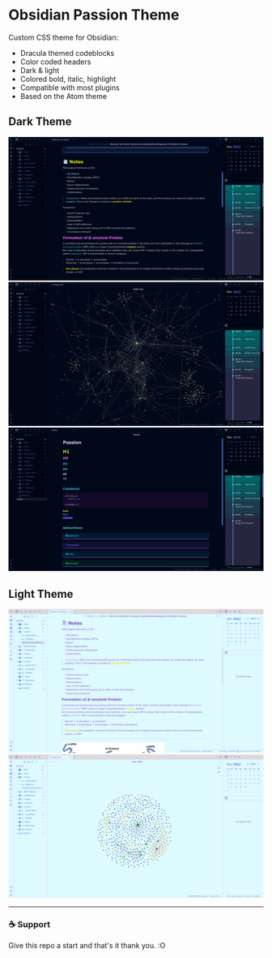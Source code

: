 # Obsidian Passion Theme
Custom CSS theme for Obsidian:

- Dracula themed codeblocks
- Color coded headers
- Dark & light
- Colored bold, italic, highlight
- Compatible with most plugins
- Based on the Atom theme

## Dark Theme
![Main](./Screenshots/main.png)
![Graph](./Screenshots/graph.png)
![Guide](./Screenshots/guide.png)

## Light Theme
![Light](./Screenshots/light.png)
![Graph Light](./Screenshots/graph_light.png)

---
### ☕ Support
Give this repo a start and that's it thank you. :O

